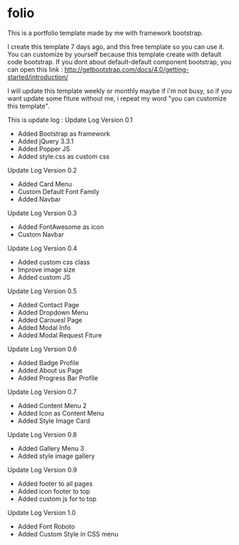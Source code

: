 # folio
This is a portfolio template made by me with framework bootstrap.

I create this template 7 days ago, and this free template so you can use it. You can customize by yourself because this template create with default code bootstrap. If you dont about default-default component bootstrap, you can open this link : http://getbootstrap.com/docs/4.0/getting-started/introduction/

I will update this template weekly or monthly maybe if i'm not busy, so if you want update some fiture without me, i repeat my word "you can customize this template".

This is update log :
Update Log Version 0.1
- Added Bootstrap as framework
- Added jQuery 3.3.1
- Added Popper JS
- Added style.css as custom css

Update Log Version 0.2
- Added Card Menu
- Custom Default Font Family
- Added Navbar

Update Log Version 0.3
- Added FontAwesome as icon
- Custom Navbar

Update Log Version 0.4
- Added custom css class
- Improve image size
- Added custom JS

Update Log Version 0.5
- Added Contact Page
- Added Dropdown Menu
- Added Carouesl Page
- Added Modal Info
- Added Modal Request Fiture

Update Log Version 0.6
- Added Badge Profile
- Added About us Page
- Added Progress Bar Profile

Update Log Version 0.7
- Added Content Menu 2
- Added Icon as Content Menu
- Added Style Image Card

Update Log Version 0.8
- Added Gallery Menu 3
- Added style image gallery

Update Log Version 0.9
- Added footer to all pages
- Added icon footer to top
- Added custom js for to top

Update Log Version 1.0
- Added Font Roboto
- Added Custom Style in CSS menu
